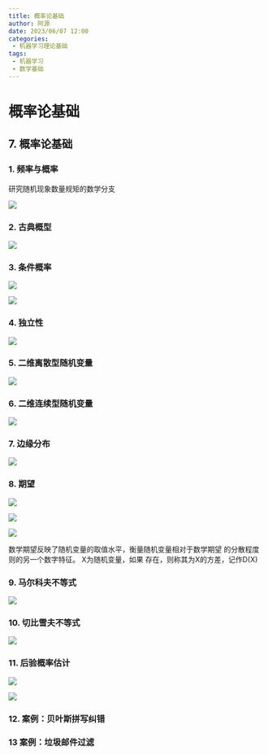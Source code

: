 ```yaml
---
title: 概率论基础
author: 阿源
date: 2023/06/07 12:00
categories:
 - 机器学习理论基础
tags:
 - 机器学习
 - 数学基础
---
```

# 概率论基础
## 7. 概率论基础

### 1. 频率与概率 

研究随机现象数量规矩的数学分支  

![](https://cdn.staticaly.com/gh/clint-sfy/blogcdn@master/python/math/概率论1.png)

### 2. 古典概型

![](https://cdn.staticaly.com/gh/clint-sfy/blogcdn@master/python/math/概率论2.png)

### 3. 条件概率

![](https://cdn.staticaly.com/gh/clint-sfy/blogcdn@master/python/math/概率论3.png)

![](https://cdn.staticaly.com/gh/clint-sfy/blogcdn@master/python/math/概率论4.png)

### 4. 独立性

![](https://cdn.staticaly.com/gh/clint-sfy/blogcdn@master/python/math/概率论5.png)



### 5. 二维离散型随机变量

![](https://cdn.staticaly.com/gh/clint-sfy/blogcdn@master/python/math/概率论6.png)

### 6. 二维连续型随机变量

![](https://cdn.staticaly.com/gh/clint-sfy/blogcdn@master/python/math/概率论7.png)

### 7. 边缘分布

![](https://cdn.staticaly.com/gh/clint-sfy/blogcdn@master/python/math/概率论8.png)

### 8. 期望

![](https://cdn.staticaly.com/gh/clint-sfy/blogcdn@master/python/math/概率论9.png)

![](https://cdn.staticaly.com/gh/clint-sfy/blogcdn@master/python/math/概率论10.png)

![](https://cdn.staticaly.com/gh/clint-sfy/blogcdn@master/python/math/概率论11.png)

数学期望反映了随机变量的取值水平，衡量随机变量相对于数学期望
的分散程度则的另一个数字特征。
X为随机变量，如果 存在，则称其为X的方差，记作D(X)  

### 9. 马尔科夫不等式

![](https://cdn.staticaly.com/gh/clint-sfy/blogcdn@master/python/math/概率论12.png)

### 10. 切比雪夫不等式

![](https://cdn.staticaly.com/gh/clint-sfy/blogcdn@master/python/math/概率论13.png)

### 11. 后验概率估计

![](https://cdn.staticaly.com/gh/clint-sfy/blogcdn@master/python/math/后验概率1.png)

![](https://cdn.staticaly.com/gh/clint-sfy/blogcdn@master/python/math/后验概率2.png)

### 12. 案例：贝叶斯拼写纠错



### 13 案例：垃圾邮件过滤
